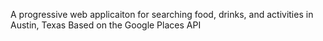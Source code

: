 A progressive web applicaiton for searching food, drinks, and activities in Austin, Texas
Based on the Google Places API
